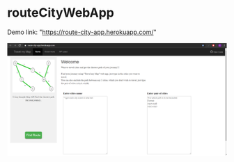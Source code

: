 ﻿# routeCityWebApp
 Demo link: "https://route-city-app.herokuapp.com/"
 <br/>
 <br/>
 <img src="./demoPic1.png" />
